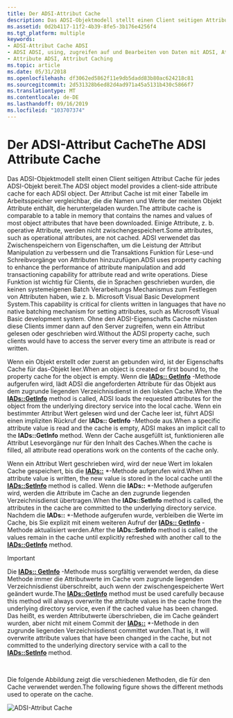```yaml
---
title: Der ADSI-Attribut Cache
description: Das ADSI-Objektmodell stellt einen Client seitigen Attribut Cache für jedes ADSI-Objekt bereit.
ms.assetid: 0d2b4117-11f2-4b39-8fe5-3b176e4256f4
ms.tgt_platform: multiple
keywords:
- ADSI-Attribut Cache ADSI
- ADSI ADSI, using, zugreifen auf und Bearbeiten von Daten mit ADSI, Attribut Cache
- Attribute ADSI, Attribut Caching
ms.topic: article
ms.date: 05/31/2018
ms.openlocfilehash: df3062ed5862f11e9db5dadd83b80ac624218c81
ms.sourcegitcommit: 2d531328b6ed82d4ad971a45a5131b430c5866f7
ms.translationtype: MT
ms.contentlocale: de-DE
ms.lasthandoff: 09/16/2019
ms.locfileid: "103707374"
---
```

# <a name="the-adsi-attribute-cache"></a><span data-ttu-id="577da-106">Der ADSI-Attribut Cache</span><span class="sxs-lookup"><span data-stu-id="577da-106">The ADSI Attribute Cache</span></span>

<span data-ttu-id="577da-107">Das ADSI-Objektmodell stellt einen Client seitigen Attribut Cache für jedes ADSI-Objekt bereit.</span><span class="sxs-lookup"><span data-stu-id="577da-107">The ADSI object model provides a client-side attribute cache for each ADSI object.</span></span> <span data-ttu-id="577da-108">Der Attribut Cache ist mit einer Tabelle im Arbeitsspeicher vergleichbar, die die Namen und Werte der meisten Objekt Attribute enthält, die heruntergeladen wurden.</span><span class="sxs-lookup"><span data-stu-id="577da-108">The attribute cache is comparable to a table in memory that contains the names and values of most object attributes that have been downloaded.</span></span> <span data-ttu-id="577da-109">Einige Attribute, z. b. operative Attribute, werden nicht zwischengespeichert.</span><span class="sxs-lookup"><span data-stu-id="577da-109">Some attributes, such as operational attributes, are not cached.</span></span> <span data-ttu-id="577da-110">ADSI verwendet das Zwischenspeichern von Eigenschaften, um die Leistung der Attribut Manipulation zu verbessern und die Transaktions Funktion für Lese-und Schreibvorgänge von Attributen hinzuzufügen.</span><span class="sxs-lookup"><span data-stu-id="577da-110">ADSI uses property caching to enhance the performance of attribute manipulation and add transactioning capability for attribute read and write operations.</span></span> <span data-ttu-id="577da-111">Diese Funktion ist wichtig für Clients, die in Sprachen geschrieben wurden, die keinen systemeigenen Batch Verarbeitungs Mechanismus zum Festlegen von Attributen haben, wie z. b. Microsoft Visual Basic Development System.</span><span class="sxs-lookup"><span data-stu-id="577da-111">This capability is critical for clients written in languages that have no native batching mechanism for setting attributes, such as Microsoft Visual Basic development system.</span></span> <span data-ttu-id="577da-112">Ohne den ADSI-Eigenschafts Cache müssten diese Clients immer dann auf den Server zugreifen, wenn ein Attribut gelesen oder geschrieben wird.</span><span class="sxs-lookup"><span data-stu-id="577da-112">Without the ADSI property cache, such clients would have to access the server every time an attribute is read or written.</span></span>

<span data-ttu-id="577da-113">Wenn ein Objekt erstellt oder zuerst an gebunden wird, ist der Eigenschafts Cache für das-Objekt leer.</span><span class="sxs-lookup"><span data-stu-id="577da-113">When an object is created or first bound to, the property cache for the object is empty.</span></span> <span data-ttu-id="577da-114">Wenn die [**IADs:: GetInfo**](/windows/desktop/api/Iads/nf-iads-iads-getinfo) -Methode aufgerufen wird, lädt ADSI die angeforderten Attribute für das Objekt aus dem zugrunde liegenden Verzeichnisdienst in den lokalen Cache.</span><span class="sxs-lookup"><span data-stu-id="577da-114">When the [**IADs::GetInfo**](/windows/desktop/api/Iads/nf-iads-iads-getinfo) method is called, ADSI loads the requested attributes for the object from the underlying directory service into the local cache.</span></span> <span data-ttu-id="577da-115">Wenn ein bestimmter Attribut Wert gelesen wird und der Cache leer ist, führt ADSI einen impliziten Rückruf der **IADs:: GetInfo** -Methode aus.</span><span class="sxs-lookup"><span data-stu-id="577da-115">When a specific attribute value is read and the cache is empty, ADSI makes an implicit call to the **IADs::GetInfo** method.</span></span> <span data-ttu-id="577da-116">Wenn der Cache ausgefüllt ist, funktionieren alle Attribut Lesevorgänge nur für den Inhalt des Caches.</span><span class="sxs-lookup"><span data-stu-id="577da-116">When the cache is filled, all attribute read operations work on the contents of the cache only.</span></span>

<span data-ttu-id="577da-117">Wenn ein Attribut Wert geschrieben wird, wird der neue Wert im lokalen Cache gespeichert, bis die [**IADs::**](/windows/desktop/api/Iads/nf-iads-iads-setinfo) \*-Methode aufgerufen wird.</span><span class="sxs-lookup"><span data-stu-id="577da-117">When an attribute value is written, the new value is stored in the local cache until the [**IADs::SetInfo**](/windows/desktop/api/Iads/nf-iads-iads-setinfo) method is called.</span></span> <span data-ttu-id="577da-118">Wenn die **IADs::** \*-Methode aufgerufen wird, werden die Attribute im Cache an den zugrunde liegenden Verzeichnisdienst übertragen.</span><span class="sxs-lookup"><span data-stu-id="577da-118">When the **IADs::SetInfo** method is called, the attributes in the cache are committed to the underlying directory service.</span></span> <span data-ttu-id="577da-119">Nachdem die **IADs::** \*-Methode aufgerufen wurde, verbleiben die Werte im Cache, bis Sie explizit mit einem weiteren Aufruf der [**IADs:: GetInfo**](/windows/desktop/api/Iads/nf-iads-iads-getinfo) -Methode aktualisiert werden.</span><span class="sxs-lookup"><span data-stu-id="577da-119">After the **IADs::SetInfo** method is called, the values remain in the cache until explicitly refreshed with another call to the [**IADs::GetInfo**](/windows/desktop/api/Iads/nf-iads-iads-getinfo) method.</span></span>

> [!IMPORTANT]
> <span data-ttu-id="577da-120">Die [**IADs:: GetInfo**](/windows/desktop/api/Iads/nf-iads-iads-getinfo) -Methode muss sorgfältig verwendet werden, da diese Methode immer die Attributwerte im Cache vom zugrunde liegenden Verzeichnisdienst überschreibt, auch wenn der zwischengespeicherte Wert geändert wurde.</span><span class="sxs-lookup"><span data-stu-id="577da-120">The [**IADs::GetInfo**](/windows/desktop/api/Iads/nf-iads-iads-getinfo) method must be used carefully because this method will always overwrite the attribute values in the cache from the underlying directory service, even if the cached value has been changed.</span></span> <span data-ttu-id="577da-121">Das heißt, es werden Attributwerte überschrieben, die im Cache geändert wurden, aber nicht mit einem Commit der [**IADs::**](/windows/desktop/api/Iads/nf-iads-iads-setinfo) \*-Methode in den zugrunde liegenden Verzeichnisdienst committet wurden.</span><span class="sxs-lookup"><span data-stu-id="577da-121">That is, it will overwrite attribute values that have been changed in the cache, but not committed to the underlying directory service with a call to the [**IADs::SetInfo**](/windows/desktop/api/Iads/nf-iads-iads-setinfo) method.</span></span>

 

<span data-ttu-id="577da-122">Die folgende Abbildung zeigt die verschiedenen Methoden, die für den Cache verwendet werden.</span><span class="sxs-lookup"><span data-stu-id="577da-122">The following figure shows the different methods used to operate on the cache.</span></span>

![ADSI-Attribut Cache](images/ds2propc.png)

 

 




